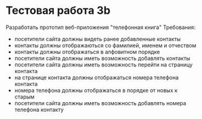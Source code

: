 # Тестовая работа 3b
Разработать прототип веб-приложения "телефонная книга"
Требования:
- посетители сайта должны видеть ранее добавленные контакты
- контакты должны отображаються со фамилией, именем и отчеством
- контакты должны отображаться в алфовитном порядке
- посетители сайта должны иметь возможность добавлять контакты
- посетители сайта должны иметь возможность перейти на страницу контакта
- на странице контакта должны отображаться номера телефона контакта
- номера телефона должны отображаться в порядке от новых к старым
- посетители сайта должны иметь возможность добавлять номера телефона контакту
